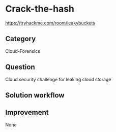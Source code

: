 # Crack-the-hash

https://tryhackme.com/room/leakybuckets

## Category

Cloud-Forensics

## Question

Cloud security challenge for leaking cloud storage

## Solution workflow


## Improvement
None
